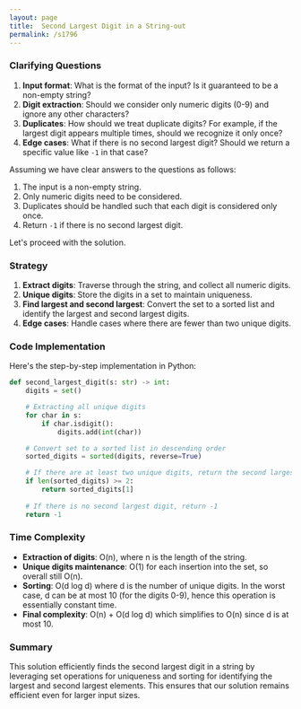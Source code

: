 ```yaml
---
layout: page
title:  Second Largest Digit in a String-out
permalink: /s1796
---
```


### Clarifying Questions
1. **Input format**: What is the format of the input? Is it guaranteed to be a non-empty string?
2. **Digit extraction**: Should we consider only numeric digits (0-9) and ignore any other characters?
3. **Duplicates**: How should we treat duplicate digits? For example, if the largest digit appears multiple times, should we recognize it only once?
4. **Edge cases**: What if there is no second largest digit? Should we return a specific value like `-1` in that case?

Assuming we have clear answers to the questions as follows:
1. The input is a non-empty string.
2. Only numeric digits need to be considered.
3. Duplicates should be handled such that each digit is considered only once.
4. Return `-1` if there is no second largest digit.

Let's proceed with the solution.

### Strategy
1. **Extract digits**: Traverse through the string, and collect all numeric digits.
2. **Unique digits**: Store the digits in a set to maintain uniqueness.
3. **Find largest and second largest**: Convert the set to a sorted list and identify the largest and second largest digits.
4. **Edge cases**: Handle cases where there are fewer than two unique digits.

### Code Implementation

Here's the step-by-step implementation in Python:

```python
def second_largest_digit(s: str) -> int:
    digits = set()

    # Extracting all unique digits
    for char in s:
        if char.isdigit():
            digits.add(int(char))

    # Convert set to a sorted list in descending order
    sorted_digits = sorted(digits, reverse=True)

    # If there are at least two unique digits, return the second largest
    if len(sorted_digits) >= 2:
        return sorted_digits[1]
    
    # If there is no second largest digit, return -1
    return -1
```

### Time Complexity
- **Extraction of digits**: O(n), where n is the length of the string.
- **Unique digits maintenance**: O(1) for each insertion into the set, so overall still O(n).
- **Sorting**: O(d log d) where d is the number of unique digits. In the worst case, d can be at most 10 (for the digits 0-9), hence this operation is essentially constant time.
- **Final complexity**: O(n) + O(d log d) which simplifies to O(n) since d is at most 10.

### Summary
This solution efficiently finds the second largest digit in a string by leveraging set operations for uniqueness and sorting for identifying the largest and second largest elements. This ensures that our solution remains efficient even for larger input sizes.